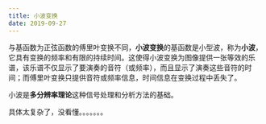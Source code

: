 ```yaml
---
title: 小波变换
date: 2019-09-27
---
```


与基函数为正弦函数的傅里叶变换不同，**小波变换**的基函数是小型波，称为**小波**，它具有变换的频率和有限的持续时间。这使得小波变换为图像提供一张等效的乐谱，该乐谱不仅显示了要演奏的音符（或频率），而且显示了演奏这些音符的时间；而傅里叶变换只提供音符或频率信息，时间信息在变换过程中丢失了。

小波是**多分辨率理论**这种信号处理和分析方法的基础。

具体太复杂了，没看懂。。。。。。。
